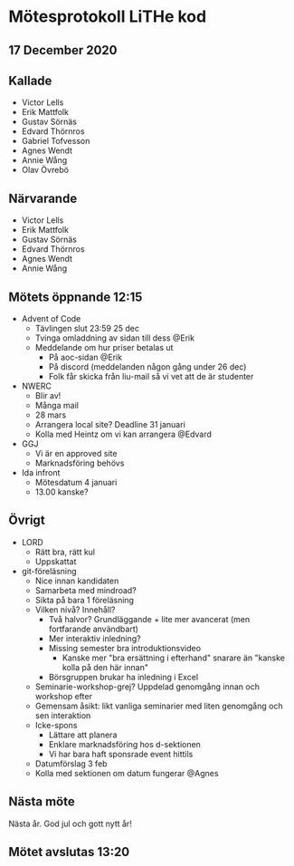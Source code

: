 # Mötesprotokoll LiTHe kod

## 17 December 2020

## Kallade

- Victor Lells
- Erik Mattfolk
- Gustav Sörnäs
- Edvard Thörnros
- Gabriel Tofvesson
- Agnes Wendt
- Annie Wång
- Olav Övrebö

## Närvarande

- Victor Lells
- Erik Mattfolk
- Gustav Sörnäs
- Edvard Thörnros
- Agnes Wendt
- Annie Wång

## Mötets öppnande 12:15

- Advent of Code
  - Tävlingen slut 23:59 25 dec
  - Tvinga omladdning av sidan till dess @Erik
  - Meddelande om hur priser betalas ut
    - På aoc-sidan @Erik
    - På discord (meddelanden någon gång under 26 dec)
    - Folk får skicka från liu-mail så vi vet att de är studenter
- NWERC
  - Blir av!
  - Många mail
  - 28 mars
  - Arrangera local site? Deadline 31 januari
  - Kolla med Heintz om vi kan arrangera @Edvard
- GGJ
  - Vi är en approved site
  - Marknadsföring behövs
- Ida infront
  - Mötesdatum 4 januari
  - 13.00 kanske?

## Övrigt

- LORD
  - Rätt bra, rätt kul
  - Uppskattat
- git-föreläsning
  - Nice innan kandidaten
  - Samarbeta med mindroad?
  - Sikta på bara 1 föreläsning
  - Vilken nivå? Innehåll?
    - Två halvor? Grundläggande + lite mer avancerat (men fortfarande användbart)
    - Mer interaktiv inledning?
    - Missing semester bra introduktionsvideo
      - Kanske mer "bra ersättning i efterhand" snarare än "kanske kolla på den
        här innan"
    - Börsgruppen brukar ha inledning i Excel
  - Seminarie-workshop-grej? Uppdelad genomgång innan och workshop efter
  - Gemensam åsikt: likt vanliga seminarier med liten genomgång och sen interaktion
  - Icke-spons
    - Lättare att planera
    - Enklare marknadsföring hos d-sektionen
    - Vi har bara haft sponsrade event hittils
  - Datumförslag 3 feb
  - Kolla med sektionen om datum fungerar @Agnes

## Nästa möte

Nästa år. God jul och gott nytt år!

## Mötet avslutas 13:20
